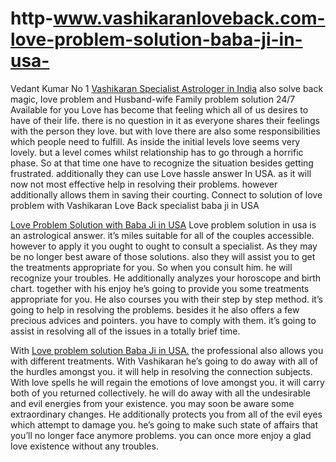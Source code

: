 # http-www.vashikaranloveback.com-love-problem-solution-baba-ji-in-usa-
Vedant Kumar No 1 <a href="https://http://www.vashikaranloveback.com/love-problem-solution-baba-ji-in-usa/">
Vashikaran Specialist Astrologer in India</a> also solve back magic, love problem and Husband-wife Family problem solution 24/7 Available for you
Love has become that feeling which all of us desires to have of their life. there is no question in it as everyone shares their feelings with the person they love. but with love there are also some responsibilities which people need to fulfill. As inside the initial levels love seems very lovely. but a level comes whilst relationship has to go through a horrific phase. So at that time one have to recognize the situation besides getting frustrated. additionally they can use Love hassle answer In USA. as it will now not most effective help in resolving their problems. however additionally allows them in saving their courting. Connect to solution of love problem with Vashikaran Love Back specialist baba ji in USA

<a href="https://http://www.vashikaranloveback.com/love-problem-solution-baba-ji-in-usa/">
Love Problem Solution with Baba Ji in USA</a>
Love problem solution in usa is an astrological answer. it’s miles suitable for all of the couples accessible. however to apply it you ought to ought to consult a specialist. As they may be no longer best aware of those solutions. also they will assist you to get the treatments appropriate for you. So when you consult him. he will recognize your troubles. He additionally analyzes your horoscope and birth chart. together with his enjoy he’s going to provide you some treatments appropriate for you. He also courses you with their step by step method. it’s going to help in resolving the problems. besides it he also offers a few precious advices and pointers. you have to comply with them. it’s going to assist in resolving all of the issues in a totally brief time.

With <a href="https://http://www.vashikaranloveback.com/love-problem-solution-baba-ji-in-usa/">
Love problem solution Baba Ji in USA.</a> the professional also allows you with different treatments. With Vashikaran he’s going to do away with all of the hurdles amongst you. it will help in resolving the connection subjects. With love spells he will regain the emotions of love amongst you. it will carry both of you returned collectively. he will do away with all the undesirable and evil energies from your existence. you may soon be aware some extraordinary changes. He additionally protects you from all of the evil eyes which attempt to damage you. he’s going to make such state of affairs that you’ll no longer face anymore problems. you can once more enjoy a glad love existence without any troubles.
